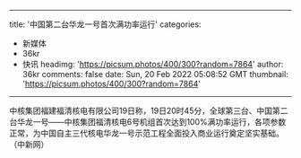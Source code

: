 
---
title: '中国第二台华龙一号首次满功率运行'
categories: 
 - 新媒体
 - 36kr
 - 快讯
headimg: 'https://picsum.photos/400/300?random=7864'
author: 36kr
comments: false
date: Sun, 20 Feb 2022 05:08:52 GMT
thumbnail: 'https://picsum.photos/400/300?random=7864'
---

<div>   
中核集团福建福清核电有限公司19日称，19日20时45分，全球第三台、中国第二台华龙一号——中核集团福清核电6号机组首次达到100%满功率运行，各项参数正常，为中国自主三代核电华龙一号示范工程全面投入商业运行奠定坚实基础。（中新网）  
</div>
            